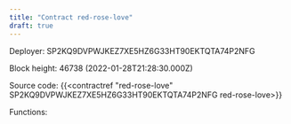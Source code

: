 ```yaml
---
title: "Contract red-rose-love"
draft: true
---
```

Deployer: SP2KQ9DVPWJKEZ7XE5HZ6G33HT90EKTQTA74P2NFG


 



Block height: 46738 (2022-01-28T21:28:30.000Z)

Source code: {{<contractref "red-rose-love" SP2KQ9DVPWJKEZ7XE5HZ6G33HT90EKTQTA74P2NFG red-rose-love>}}

Functions:


